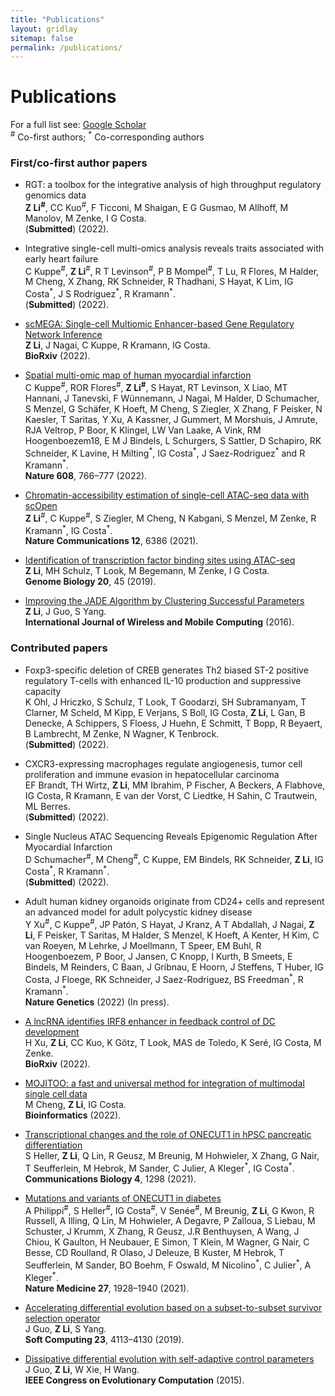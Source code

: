 ```yaml
---
title: "Publications"
layout: gridlay
sitemap: false
permalink: /publications/
---
```


# Publications

For a full list see: [Google Scholar](https://scholar.google.de/citations?user=xG5HYekAAAAJ&hl=en)  
<sup>\#</sup> Co-first authors; <sup>\*</sup> Co-corresponding authors

### First/co-first author papers

* RGT: a toolbox for the integrative analysis of high throughput regulatory genomics data\
**Z Li<sup>\#</sup>**, CC Kuo<sup>\#</sup>, F Ticconi, M Shaigan, E G Gusmao, M Allhoff, M Manolov, M Zenke, I G Costa.\
(**Submitted**) (2022).

* Integrative single-cell multi-omics analysis reveals traits associated with early heart failure\
C Kuppe<sup>\#</sup>, **Z Li**<sup>\#</sup>, R T Levinson<sup>\#</sup>, P B Mompel<sup>\#</sup>, T Lu, R Flores, M Halder, M Cheng, X Zhang, RK Schneider, R Thadhani, S Hayat, K Lim, IG Costa<sup>\*</sup>, J S Rodriguez<sup>\*</sup>, R Kramann<sup>\*</sup>.\
(**Submitted**) (2022).

* [scMEGA: Single-cell Multiomic Enhancer-based Gene Regulatory Network Inference](https://www.biorxiv.org/content/10.1101/2022.08.10.503335v1)\
**Z Li**, J Nagai, C Kuppe, R Kramann, IG Costa.\
**BioRxiv** (2022).

* [Spatial multi-omic map of human myocardial infarction](https://www.nature.com/articles/s41586-022-05060-x)\
C Kuppe<sup>\#</sup>, ROR Flores<sup>\#</sup>, **Z Li<sup>\#</sup>**, S Hayat, RT Levinson, X Liao, MT Hannani, J Tanevski, F Wünnemann, J Nagai, M Halder, D Schumacher, S Menzel, G Schäfer, K Hoeft, M Cheng, S Ziegler, X Zhang, F Peisker, N Kaesler, T Saritas, Y Xu, A Kassner, J Gummert, M Morshuis, J Amrute, RJA Veltrop, P Boor, K Klingel, LW Van Laake, A Vink, RM Hoogenboezem18, E M J Bindels, L Schurgers, S Sattler, D Schapiro, RK Schneider, K Lavine, H Milting<sup>\*</sup>, IG Costa<sup>\*</sup>, J Saez-Rodriguez<sup>\*</sup> and R Kramann<sup>\*</sup>.\
**Nature 608**, 766–777 (2022).

* [Chromatin-accessibility estimation of single-cell ATAC-seq data with scOpen](https://www.nature.com/articles/s41467-021-26530-2)\
**Z Li**<sup>\#</sup>, C Kuppe<sup>\#</sup>, S Ziegler, M Cheng, N Kabgani, S Menzel, M Zenke, R Kramann<sup>\*</sup>, IG Costa<sup>\*</sup>.\
**Nature Communications 12**, 6386 (2021).

* [Identification of transcription factor binding sites using ATAC-seq](https://genomebiology.biomedcentral.com/articles/10.1186/s13059-019-1642-2)\
**Z Li**, MH Schulz, T Look, M Begemann, M Zenke, I G Costa.\
**Genome Biology 20**, 45 (2019).

* [Improving the JADE Algorithm by Clustering Successful Parameters](https://www.inderscienceonline.com/doi/abs/10.1504/IJWMC.2016.081159)\
**Z Li**, J Guo, S Yang.\
**International Journal of Wireless and Mobile Computing** (2016).

### Contributed papers

* Foxp3-specific deletion of CREB generates Th2 biased ST-2 positive regulatory T-cells with enhanced IL-10 production and suppressive capacity\
K Ohl, J Hriczko, S Schulz, T Look, T Goodarzi, SH Subramanyam, T Clarner, M Scheld, M Kipp, E Verjans, S Boll, IG Costa, **Z Li**, L Gan, B Denecke, A Schippers, S Floess, J Huehn, E Schmitt, T Bopp, R Beyaert, B Lambrecht, M Zenke, N Wagner, K Tenbrock.\
(**Submitted**) (2022).

* CXCR3-expressing macrophages regulate angiogenesis, tumor cell proliferation and immune evasion in hepatocellular carcinoma\
EF Brandt, TH Wirtz, **Z Li**, MM Ibrahim, P Fischer, A Beckers, A Flabhove, IG Costa, R Kramann, E van der Vorst, C Liedtke, H Sahin, C Trautwein, ML Berres.\
(**Submitted**) (2022).

* Single Nucleus ATAC Sequencing Reveals Epigenomic Regulation After Myocardial Infarction\
D Schumacher<sup>\#</sup>, M Cheng<sup>\#</sup>, C Kuppe, EM Bindels, RK Schneider, **Z Li**, IG Costa<sup>\*</sup>, R Kramann<sup>\*</sup>.\
(**Submitted**) (2022).

* Adult human kidney organoids originate from CD24+ cells and represent an advanced model for adult polycystic kidney disease\
Y Xu<sup>\#</sup>, C Kuppe<sup>\#</sup>, JP Patón, S Hayat, J Kranz,  A T Abdallah, J Nagai, **Z Li**, F Peisker, T Saritas, M Halder, S Menzel, K Hoeft, A Kenter, H Kim, C van Roeyen, M Lehrke, J Moellmann, T Speer, EM Buhl, R Hoogenboezem, P Boor, J Jansen,  C Knopp, I Kurth, B Smeets, E Bindels, M Reinders, C Baan, J Gribnau, E Hoorn, J Steffens, T Huber, IG Costa, J Floege, RK Schneider, J Saez-Rodriguez, BS Freedman<sup>\*</sup>, R Kramann<sup>\*</sup>.\
**Nature Genetics** (2022) (In press).

* [A lncRNA identifies IRF8 enhancer in feedback control of DC development](https://www.biorxiv.org/content/10.1101/2022.08.11.503623v1)\
H Xu, **Z Li**, CC Kuo, K Götz, T Look, MAS de Toledo, K Seré, IG Costa, M Zenke.\
**BioRxiv** (2022).

* [MOJITOO: a fast and universal method for integration of multimodal single cell data](https://academic.oup.com/bioinformatics/article/38/Supplement_1/i282/6617520)\
M Cheng, **Z Li**, IG Costa.\
**Bioinformatics** (2022).

* [Transcriptional changes and the role of ONECUT1 in hPSC pancreatic differentiation](https://www.nature.com/articles/s42003-021-02818-3)\
S Heller, **Z Li**, Q Lin, R Geusz, M Breunig, M Hohwieler, X Zhang, G Nair, T Seufferlein, M Hebrok, M Sander, C Julier, A Kleger<sup>\*</sup>, IG Costa<sup>\*</sup>.\
**Communications Biology 4**, 1298 (2021).

* [Mutations and variants of ONECUT1 in diabetes](https://www.nature.com/articles/s41591-021-01502-7)\
A Philippi<sup>\#</sup>, S Heller<sup>\#</sup>, IG Costa<sup>\#</sup>, V Senée<sup>\#</sup>, M Breunig, **Z Li**, G Kwon, R Russell, A Illing, Q Lin, M Hohwieler, A Degavre, P Zalloua, S Liebau, M Schuster, J Krumm, X Zhang, R Geusz, J.R Benthuysen, A Wang, J Chiou, K Gaulton, H Neubauer, E Simon, T Klein, M Wagner, G Nair, C Besse, CD Roulland, R Olaso, J Deleuze, B Kuster, M Hebrok, T Seufferlein, M Sander, BO Boehm, F Oswald, M Nicolino<sup>\*</sup>, C Julier<sup>\*</sup>, A Kleger<sup>\*</sup>.\
**Nature Medicine 27**, 1928–1940 (2021).

* [Accelerating differential evolution based on a subset-to-subset survivor selection operator](https://link.springer.com/article/10.1007/s00500-018-3060-x)\
J Guo, **Z Li**, S Yang.\
**Soft Computing 23**, 4113–4130 (2019).

* [Dissipative differential evolution with self-adaptive control parameters](https://ieeexplore.ieee.org/abstract/document/7257274)\
J Guo, **Z Li**, W Xie, H Wang.\
**IEEE Congress on Evolutionary Computation** (2015).
